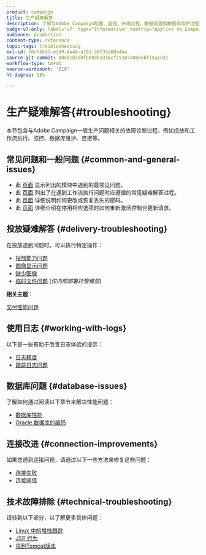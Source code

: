 ```yaml
---
product: campaign
title: 生产疑难解答
description: 了解与Adobe Campaign配置、监控、升级过程、数据处理和数据库维护过程相关的生产故障排除过程
badge-v7-only: label="v7" type="Informative" tooltip="Applies to Campaign Classic v7 only"
audience: production
content-type: reference
topic-tags: troubleshooting
exl-id: 78c65b31-e3d9-4a46-a101-26f35d00a4ee
source-git-commit: 8debcd3d8fb883b3316cf75187a86bebf15a1d31
workflow-type: tm+mt
source-wordcount: '219'
ht-degree: 18%

---
```


# 生产疑难解答{#troubleshooting}



本节包含与Adobe Campaign一般生产问题相关的故障诊断过程，例如投放和工作流执行、监控、数据库维护、连接等。

## 常见问题和一般问题 {#common-and-general-issues}

* 此 [页面](../../production/using/modules-and-frequent-issues.md) 显示列出的模块中遇到的最常见问题。
* 此 [页面](../../production/using/workflow-execution.md) 列出了在遇到工作流执行问题时应遵循的常见疑难解答过程。
* 此 [页面](../../production/using/lost-password.md) 详细说明如何更改或恢复丢失的密码。
* 此 [页面](../../production/using/console-update.md) 详细介绍在停用相应选项时如何重新激活控制台更新请求。

## 投放疑难解答 {#delivery-troubleshooting}

在投放遇到问题时，可以执行特定操作：
* [投放能力问题](../../production/using/performance-and-throughput-issues.md#deliverability_issues)
* [图像显示问题](../../production/using/image-display-issues.md)
* [缺少图像](../../production/using/images-missing.md)
* [临时文件问题](../../production/using/temporary-files.md) (*仅内部部署托管模型*)

**相关主题**：

[交付性能问题](../../delivery/using/delivery-performances.md)

## 使用日志 {#working-with-logs}

以下是一些有助于改善日志体验的提示：

* [日志精度](../../production/using/log-precision.md)
* [跟踪日志问题](../../production/using/tracking-logs-issues.md)

## 数据库问题 {#database-issues}

了解如何通过阅读以下章节来解决性能问题：

* [数据库性能](../../production/using/database-performances.md)
* [Oracle 数据库的编码](../../production/using/encoding-of-the-oracle-database.md)

## 连接改进 {#connection-improvements}

如果您遇到连接问题，请通过以下一些方法来修复这些问题：

* [连接失败](../../production/using/failure-to-connect.md)
* [连接阈值](../../production/using/connection-thresholds.md)

## 技术故障排除 {#technical-troubleshooting}

请转到以下部分，以了解更多具体问题：

* [Linux 中的堆栈跟踪](../../production/using/stack-trace-in-linux.md)
* [JSP 行为](../../production/using/jsp-behavior.md)
* [找到Tomcat版本](../../production/using/locate-tomcat-version.md)
